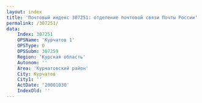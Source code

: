 ```yaml
---
layout: index
title: 'Почтовый индекс 307251: отделение почтовой связи Почты России'
permalink: /307251/
data:
    Index: 307251
    OPSName: 'Курчатов 1'
    OPSType: О
    OPSSubm: 307259
    Region: 'Курская область'
    Autonom: ''
    Area: 'Курчатовский район'
    City: Курчатов
    City1: ''
    ActDate: '20001030'
    IndexOld: ''
---
```

